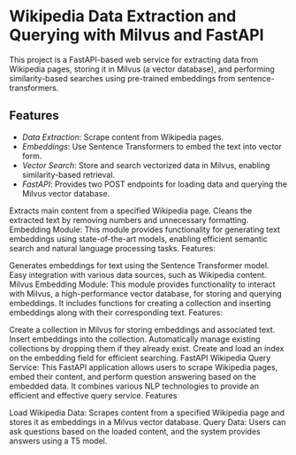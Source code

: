 # Wikipedia Data Extraction and Querying with Milvus and FastAPI

This project is a FastAPI-based web service for extracting data from Wikipedia pages, storing it in Milvus (a vector database), and performing similarity-based searches using pre-trained embeddings from sentence-transformers.

## Features

- *Data Extraction*: Scrape content from Wikipedia pages.
- *Embeddings*: Use Sentence Transformers to embed the text into vector form.
- *Vector Search*: Store and search vectorized data in Milvus, enabling similarity-based retrieval.
- *FastAPI*: Provides two POST endpoints for loading data and querying the Milvus vector database.

Extracts main content from a specified Wikipedia page.
Cleans the extracted text by removing numbers and unnecessary formatting.
Embedding Module: This module provides functionality for generating text embeddings using state-of-the-art models, enabling efficient semantic search and natural language processing tasks. Features:

Generates embeddings for text using the Sentence Transformer model.
Easy integration with various data sources, such as Wikipedia content.
Milvus Embedding Module: This module provides functionality to interact with Milvus, a high-performance vector database, for storing and querying embeddings. It includes functions for creating a collection and inserting embeddings along with their corresponding text. Features:

Create a collection in Milvus for storing embeddings and associated text.
Insert embeddings into the collection.
Automatically manage existing collections by dropping them if they already exist.
Create and load an index on the embedding field for efficient searching.
FastAPI Wikipedia Query Service: This FastAPI application allows users to scrape Wikipedia pages, embed their content, and perform question answering based on the embedded data. It combines various NLP technologies to provide an efficient and effective query service. Features

Load Wikipedia Data: Scrapes content from a specified Wikipedia page and stores it as embeddings in a Milvus vector database.
Query Data: Users can ask questions based on the loaded content, and the system provides answers using a T5 model.
